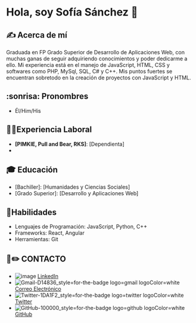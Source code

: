# Hola, soy Sofía Sánchez 👧

## ✍️ Acerca de mí
Graduada en FP Grado Superior de Desarrollo de Aplicaciones Web, con muchas ganas de seguir adquiriendo conocimientos y poder dedicarme a ello.
Mi experiencia está en el manejo de JavaScript, HTML, CSS y softwares como PHP, MySql, SQL, C# y C++.  Mis puntos fuertes se encuentran sobretodo en la creación de proyectos con JavaScript y HTML.

## :sonrisa: Pronombres
- Él/Him/His

## 👩‍💻Experiencia Laboral
- **[PIMKIE, Pull and Bear, RKS]**: [Dependienta]
- 
## 🎓 Educación
- [Bachiller]: [Humanidades y Ciencias Sociales]
- [Grado Superior]: [Desarrollo y Aplicaciones Web]
## 🤲Habilidades
- Lenguajes de Programación: JavaScript, Python, C++
- Frameworks: React, Angular
- Herramientas: Git
## 📩✏️ CONTACTO
- ![image](https://github.com/sofiasg21/sofiasg21/assets/162640974/152c5bd6-2a00-4c2b-9c69-a071d039ed6c)
[LinkedIn](https://www.linkedin.com/in/sof%C3%ADa-s%C3%A1nchez-garrido-ab07b4300/)
- ![Gmail-D14836_style=for-the-badge logo=gmail logoColor=white](https://github.com/sofiasg21/sofiasg21/assets/162640974/ab4e5afe-d5aa-4841-83a7-8f1731bc7aec)[Correo Electrónico](sofiasg21.interamplify@gmail.com)
- ![Twitter-1DA1F2_style=for-the-badge logo=twitter logoColor=white](https://github.com/sofiasg21/sofiasg21/assets/162640974/94ef41c8-64f1-4f7d-a18b-bffae26644ba)[Twitter](https://twitter.com/sofiasginter)
- ![GitHub-100000_style=for-the-badge logo=github logoColor=white](https://github.com/sofiasg21/sofiasg21/assets/162640974/a5ed2b40-f465-4c8e-8322-53397170c54e)[GitHub](https://github.com/sofiasg21)
